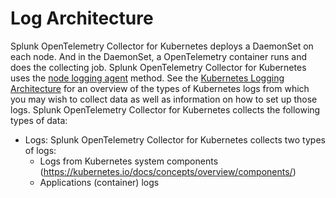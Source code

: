 # Log Architecture

Splunk OpenTelemetry Collector for Kubernetes deploys a DaemonSet on each node. And in the DaemonSet, a OpenTelemetry container runs and does the collecting job. Splunk OpenTelemetry Collector for Kubernetes uses the [node logging agent](https://kubernetes.io/docs/concepts/cluster-administration/logging/#using-a-node-logging-agent) method. See the [Kubernetes Logging Architecture](https://kubernetes.io/docs/concepts/cluster-administration/logging/) for an overview of the types of Kubernetes logs from which you may wish to collect data as well as information on how to set up those logs.
Splunk OpenTelemetry Collector for Kubernetes collects the following types of data:

* Logs: Splunk OpenTelemetry Collector for Kubernetes collects two types of logs:
  * Logs from Kubernetes system components (https://kubernetes.io/docs/concepts/overview/components/)
  * Applications (container) logs
